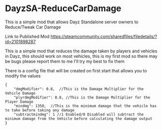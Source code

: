 # DayzSA-ReduceCarDamage
This is a simple mod that allows Dayz Standalone server owners to Reduce/Tweak  Car Damage

Link to Published Mod https://steamcommunity.com/sharedfiles/filedetails/?id=2101898287

This is a simple mod that reduces the damage taken by players and vehicles in Dayz, this should work on most vehicles, this is my first mod so there may be bugs please report them to me I'll try my best to fix them

There is a config file that will be created on first start that allows you to modify the values
```
{
    "dmgModifier": 0.8,  //This is the Damage Multiplier for the Vehicle Damage
    "plyrdmgModifier": 0.8, //This is the Damage Multiplier for the Player Damage
    "mindmg": 1350,  //This is the minimum damage that the vehicle has to take before taking any damage
    "subtractmindmg": 1 //1 Enabled/0 Disabled will subtract the minimum damage from the Vehicle before calculating the damage output
}
```

